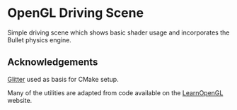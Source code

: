 # OpenGL Driving Scene

Simple driving scene which shows basic shader usage and incorporates the Bullet physics engine.

## Acknowledgements
[Glitter](https://github.com/Polytonic/Glitter) used as basis for CMake setup.

Many of the utilities are adapted from code available on the [LearnOpenGL](https://learnopengl.com/) website.
